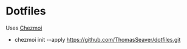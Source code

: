 # Dotfiles

Uses [Chezmoi](https://www.chezmoi.io/quick-start/#using-chezmoi-across-multiple-machines)

- chezmoi init --apply https://github.com/ThomasSeaver/dotfiles.git

